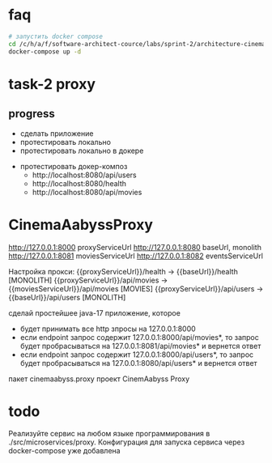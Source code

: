 # faq

```bash
# запустить docker compose
cd /c/h/a/f/software-architect-cource/labs/sprint-2/architecture-cinemaabyss
docker-compose up -d

```

# task-2 proxy
## progress
 + сделать приложение
 + протестировать локально
 + протестировать локально в докере
 - протестировать докер-композ
   - http://localhost:8080/api/users
   - http://localhost:8080/health
   - http://localhost:8080/api/movies

# CinemaAabyssProxy
http://127.0.0.1:8000   proxyServiceUrl
http://127.0.0.1:8080   baseUrl, monolith
http://127.0.0.1:8081   moviesServiceUrl
http://127.0.0.1:8082   eventsServiceUrl

Настройка прокси:
{{proxyServiceUrl}}/health        -> {{baseUrl}}/health                 [MONOLITH]
{{proxyServiceUrl}}/api/movies    -> {{moviesServiceUrl}}/api/movies    [MOVIES]
{{proxyServiceUrl}}/api/users     -> {{baseUrl}}/api/users              [MONOLITH]

сделай простейшее java-17 приложение, которое
 - будет принимать все http зпросы на 127.0.0.1:8000
 - если endpoint запрос содержит 127.0.0.1:8000/api/movies*, то запрос будет пробрасываться на 127.0.0.1:8081/api/movies* и вернется ответ
 - если endpoint запрос содержит 127.0.0.1:8000/api/users*, то запрос будет пробрасываться на 127.0.0.1:8080/api/users* и вернется ответ

пакет cinemaabyss.proxy
проект CinemAabyss Proxy

# todo
Реализуйте сервис на любом языке программирования в ./src/microservices/proxy.
Конфигурация для запуска сервиса через docker-compose уже добавлена
